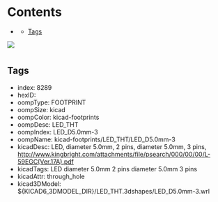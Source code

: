 



Contents
========

* [](#)
	* [Tags](#tags)
  
![][im]
# 

## Tags

- index: 8289
- hexID: 
- oompType: FOOTPRINT
- oompSize: kicad
- oompColor: kicad-footprints
- oompDesc: LED_THT
- oompIndex: LED_D5.0mm-3
- oompName: kicad-footprints/LED_THT/LED_D5.0mm-3
- kicadDesc: LED, diameter 5.0mm, 2 pins, diameter 5.0mm, 3 pins, http://www.kingbright.com/attachments/file/psearch/000/00/00/L-59EGC(Ver.17A).pdf
- kicadTags: LED diameter 5.0mm 2 pins diameter 5.0mm 3 pins
- kicadAttr: through_hole
- kicad3DModel: ${KICAD6_3DMODEL_DIR}/LED_THT.3dshapes/LED_D5.0mm-3.wrl



[im]: image.png
